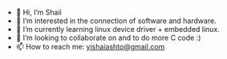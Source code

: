 - 👋 Hi, I’m Shaii
- 👀 I’m interested in the connection of software and hardware.
- 🌱 I’m currently learning linux device driver + embedded linux.
- 💞️ I’m looking to collaborate on and to do more C code :) 
- 📫 How to reach me: yishaiashto@gmail.com

<!---
YiShaiAshto/YiShaiAshto is a ✨ special ✨ repository because its `README.md` (this file) appears on your GitHub profile.
You can click the Preview link to take a look at your changes.
--->
